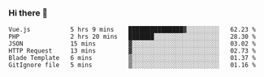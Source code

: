 ### Hi there 👋

<!--START_SECTION:waka-->

```text
Vue.js           5 hrs 9 mins    ███████████████▓░░░░░░░░░   62.23 %
PHP              2 hrs 20 mins   ███████░░░░░░░░░░░░░░░░░░   28.30 %
JSON             15 mins         ▓░░░░░░░░░░░░░░░░░░░░░░░░   03.02 %
HTTP Request     13 mins         ▓░░░░░░░░░░░░░░░░░░░░░░░░   02.73 %
Blade Template   6 mins          ▒░░░░░░░░░░░░░░░░░░░░░░░░   01.37 %
GitIgnore file   5 mins          ▒░░░░░░░░░░░░░░░░░░░░░░░░   01.16 %
```

<!--END_SECTION:waka-->

<!--
**Jonas-VanHaeken/Jonas-VanHaeken** is a ✨ _special_ ✨ repository because its `README.md` (this file) appears on your GitHub profile.

Here are some ideas to get you started:

- 🔭 I’m currently working on ...
- 🌱 I’m currently learning ...
- 👯 I’m looking to collaborate on ...
- 🤔 I’m looking for help with ...
- 💬 Ask me about ...
- 📫 How to reach me: ...
- 😄 Pronouns: ...
- ⚡ Fun fact: ...
-->
